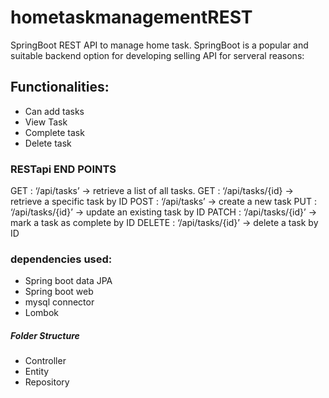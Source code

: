 # hometaskmanagementREST
SpringBoot REST API to manage home task. SpringBoot is a popular and suitable backend option for developing selling API for serveral reasons:

## Functionalities:
* Can add tasks
* View Task
* Complete task
* Delete task

### RESTapi END POINTS
GET : ‘/api/tasks’ -> retrieve a list of all tasks.
GET : ‘/api/tasks/{id} -> retrieve a specific task by ID
POST : ‘/api/tasks’ -> create a new task
PUT : ‘/api/tasks/{id}’ -> update an existing task by ID
PATCH : ‘/api/tasks/{id}’ -> mark a task as complete by ID
DELETE : ‘/api/tasks/{id}’ -> delete a task by ID

### dependencies used:
* Spring boot data JPA
* Spring boot web
* mysql connector 
* Lombok
##### Folder Structure
- Controller 
- Entity
- Repository
